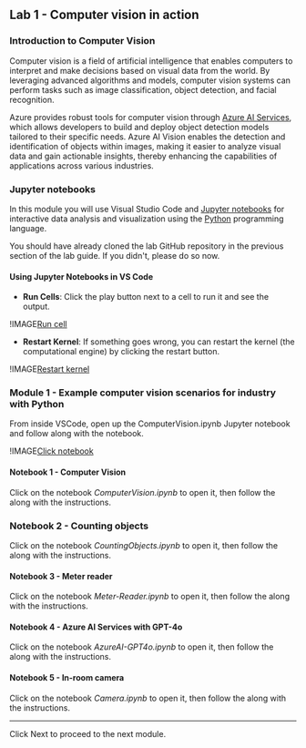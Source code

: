 ## **Lab 1 - Computer vision in action**

### **Introduction to Computer Vision**

Computer vision is a field of artificial intelligence that enables computers to interpret and make decisions based on visual data from the world. By leveraging advanced algorithms and models, computer vision systems can perform tasks such as image classification, object detection, and facial recognition.

Azure provides robust tools for computer vision through [Azure AI Services](https://azure.microsoft.com/en-us/products/ai-services/ai-vision/), which allows developers to build and deploy object detection models tailored to their specific needs. Azure AI Vision enables the detection and identification of objects within images, making it easier to analyze visual data and gain actionable insights, thereby enhancing the capabilities of applications across various industries.

### Jupyter notebooks

In this module you will use Visual Studio Code and [Jupyter notebooks](https://jupyter.org/) for interactive data analysis and visualization using the [Python](https://www.python.org/) programming language.

You should have already cloned the lab GitHub repository in the previous section of the lab guide. If you didn't, please do so now.

#### Using Jupyter Notebooks in VS Code

- **Run Cells**: Click the play button next to a cell to run it and see the output.

!IMAGE[Run cell](./img/run_cell.png)

- **Restart Kernel**: If something goes wrong, you can restart the kernel (the computational engine) by clicking the restart button.

!IMAGE[Restart kernel](./img/restart_kernel.png)

### **Module 1 - Example computer vision scenarios for industry with Python**

From inside VSCode, open up the ComputerVision.ipynb Jupyter notebook and follow along with the notebook.

!IMAGE[Click notebook](./img/clickcode.png)

#### Notebook 1 - Computer Vision

Click on the notebook _ComputerVision.ipynb_ to open it, then follow the along with the instructions.

### Notebook 2 - Counting objects

Click on the notebook _CountingObjects.ipynb_ to open it, then follow the along with the instructions.

#### Notebook 3 - Meter reader

Click on the notebook _Meter-Reader.ipynb_ to open it, then follow the along with the instructions.

#### Notebook 4 - Azure AI Services with GPT-4o

Click on the notebook _AzureAI-GPT4o.ipynb_ to open it, then follow the along with the instructions.

#### Notebook 5 - In-room camera

Click on the notebook _Camera.ipynb_ to open it, then follow the along with the instructions.

---
Click Next to proceed to the next module.
